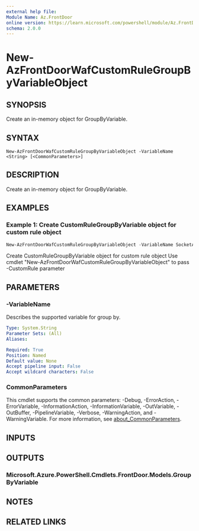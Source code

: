```yaml
---
external help file:
Module Name: Az.FrontDoor
online version: https://learn.microsoft.com/powershell/module/Az.FrontDoor/new-azfrontdoorwafcustomrulegroupbyvariableobject
schema: 2.0.0
---
```


# New-AzFrontDoorWafCustomRuleGroupByVariableObject

## SYNOPSIS
Create an in-memory object for GroupByVariable.

## SYNTAX

```
New-AzFrontDoorWafCustomRuleGroupByVariableObject -VariableName <String> [<CommonParameters>]
```

## DESCRIPTION
Create an in-memory object for GroupByVariable.

## EXAMPLES

### Example 1: Create CustomRuleGroupByVariable object for custom rule object
```powershell
New-AzFrontDoorWafCustomRuleGroupByVariableObject -VariableName SocketAddr
```

Create CustomRuleGroupByVariable object for custom rule object
Use cmdlet "New-AzFrontDoorWafCustomRuleGroupByVariableObject" to pass -CustomRule parameter

## PARAMETERS

### -VariableName
Describes the supported variable for group by.

```yaml
Type: System.String
Parameter Sets: (All)
Aliases:

Required: True
Position: Named
Default value: None
Accept pipeline input: False
Accept wildcard characters: False
```

### CommonParameters
This cmdlet supports the common parameters: -Debug, -ErrorAction, -ErrorVariable, -InformationAction, -InformationVariable, -OutVariable, -OutBuffer, -PipelineVariable, -Verbose, -WarningAction, and -WarningVariable. For more information, see [about_CommonParameters](http://go.microsoft.com/fwlink/?LinkID=113216).

## INPUTS

## OUTPUTS

### Microsoft.Azure.PowerShell.Cmdlets.FrontDoor.Models.GroupByVariable

## NOTES

## RELATED LINKS

